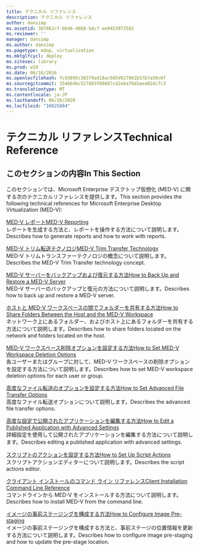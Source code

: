 ```yaml
---
title: テクニカル リファレンス
description: テクニカル リファレンス
author: dansimp
ms.assetid: 387462c7-bb46-40b8-b4cf-ee9453972582
ms.reviewer: ''
manager: dansimp
ms.author: dansimp
ms.pagetype: mdop, virtualization
ms.mktglfcycl: deploy
ms.sitesec: library
ms.prod: w10
ms.date: 06/16/2016
ms.openlocfilehash: fc93895c38379ad18ac9d5d927981b57b7a50c0f
ms.sourcegitcommit: 354664bc527d93f80687cd2eba70d1eea024c7c3
ms.translationtype: MT
ms.contentlocale: ja-JP
ms.lasthandoff: 06/26/2020
ms.locfileid: "10825884"
---
```

# <span data-ttu-id="a882b-103">テクニカル リファレンス</span><span class="sxs-lookup"><span data-stu-id="a882b-103">Technical Reference</span></span>


## <span data-ttu-id="a882b-104">このセクションの内容</span><span class="sxs-lookup"><span data-stu-id="a882b-104">In This Section</span></span>


<span data-ttu-id="a882b-105">このセクションでは、Microsoft Enterprise デスクトップ仮想化 (MED-V) に関する次のテクニカルリファレンスを提供します。</span><span class="sxs-lookup"><span data-stu-id="a882b-105">This section provides the following technical references for Microsoft Enterprise Desktop Virtualization (MED-V):</span></span>

<a href="" id="med-v-reporting"></a>[<span data-ttu-id="a882b-106">MED-V レポート</span><span class="sxs-lookup"><span data-stu-id="a882b-106">MED-V Reporting</span></span>](med-v-reporting.md)  
<span data-ttu-id="a882b-107">レポートを生成する方法と、レポートを操作する方法について説明します。</span><span class="sxs-lookup"><span data-stu-id="a882b-107">Describes how to generate reports and how to work with reports.</span></span>

<a href="" id="med-v-trim-transfer-technology"></a>[<span data-ttu-id="a882b-108">MED-V トリム転送テクノロジ</span><span class="sxs-lookup"><span data-stu-id="a882b-108">MED-V Trim Transfer Technology</span></span>](med-v-trim-transfer-technology-medvv2.md)  
<span data-ttu-id="a882b-109">MED-V トリムトランスファーテクノロジの概念について説明します。</span><span class="sxs-lookup"><span data-stu-id="a882b-109">Describes the MED-V Trim Transfer technology concept.</span></span>

<a href="" id="how-to-back-up-and-restore-a-med-v-server"></a>[<span data-ttu-id="a882b-110">MED-V サーバーをバックアップおよび復元する方法</span><span class="sxs-lookup"><span data-stu-id="a882b-110">How to Back Up and Restore a MED-V Server</span></span>](how-to-back-up-and-restore-a-med-v-server.md)  
<span data-ttu-id="a882b-111">MED-V サーバーのバックアップと復元の方法について説明します。</span><span class="sxs-lookup"><span data-stu-id="a882b-111">Describes how to back up and restore a MED-V server.</span></span>

<a href="" id="how-to-share-folders-between-the-host-and-the-med-v-workspace"></a>[<span data-ttu-id="a882b-112">ホストと MED-V ワークスペースの間でフォルダーを共有する方法</span><span class="sxs-lookup"><span data-stu-id="a882b-112">How to Share Folders Between the Host and the MED-V Workspace</span></span>](how-to-share-folders-between-the-host-and-the-med-v-workspace.md)  
<span data-ttu-id="a882b-113">ネットワーク上にあるフォルダー、およびホスト上にあるフォルダーを共有する方法について説明します。</span><span class="sxs-lookup"><span data-stu-id="a882b-113">Describes how to share folders located on the network and folders located on the host.</span></span>

<a href="" id="how-to-set-med-v-workspace-deletion-options"></a>[<span data-ttu-id="a882b-114">MED-V ワークスペース削除オプションを設定する方法</span><span class="sxs-lookup"><span data-stu-id="a882b-114">How to Set MED-V Workspace Deletion Options</span></span>](how-to-set-med-v-workspace-deletion-options.md)  
<span data-ttu-id="a882b-115">各ユーザーまたはグループに対して、MED-V ワークスペースの削除オプションを設定する方法について説明します。</span><span class="sxs-lookup"><span data-stu-id="a882b-115">Describes how to set MED-V workspace deletion options for each user or group.</span></span>

<a href="" id="how-to-set-advanced-file-transfer-options"></a>[<span data-ttu-id="a882b-116">高度なファイル転送のオプションを設定する方法</span><span class="sxs-lookup"><span data-stu-id="a882b-116">How to Set Advanced File Transfer Options</span></span>](how-to-set-advanced-file-transfer-options.md)  
<span data-ttu-id="a882b-117">高度なファイル転送オプションについて説明します。</span><span class="sxs-lookup"><span data-stu-id="a882b-117">Describes the advanced file transfer options.</span></span>

<a href="" id="how-to-edit-a-published-application-with-advanced-settings"></a>[<span data-ttu-id="a882b-118">高度な設定で公開されたアプリケーションを編集する方法</span><span class="sxs-lookup"><span data-stu-id="a882b-118">How to Edit a Published Application with Advanced Settings</span></span>](how-to-edit-a-published-application-with-advanced-settings.md)  
<span data-ttu-id="a882b-119">詳細設定を使用して公開されたアプリケーションを編集する方法について説明します。</span><span class="sxs-lookup"><span data-stu-id="a882b-119">Describes editing a published application with advanced settings.</span></span>

<a href="" id="how-to-set-up-script-actions"></a>[<span data-ttu-id="a882b-120">スクリプトのアクションを設定する方法</span><span class="sxs-lookup"><span data-stu-id="a882b-120">How to Set Up Script Actions</span></span>](how-to-set-up-script-actions.md)  
<span data-ttu-id="a882b-121">スクリプトアクションエディターについて説明します。</span><span class="sxs-lookup"><span data-stu-id="a882b-121">Describes the script actions editor.</span></span>

<a href="" id="client-installation-command-line-reference"></a>[<span data-ttu-id="a882b-122">クライアント インストールのコマンド ライン リファレンス</span><span class="sxs-lookup"><span data-stu-id="a882b-122">Client Installation Command Line Reference</span></span>](client-installation-command-line-reference.md)  
<span data-ttu-id="a882b-123">コマンドラインから MED-V をインストールする方法について説明します。</span><span class="sxs-lookup"><span data-stu-id="a882b-123">Describes how to install MED-V from the command line.</span></span>

<a href="" id="how-to-configure-image-pre-staging"></a>[<span data-ttu-id="a882b-124">イメージの事前ステージングを構成する方法</span><span class="sxs-lookup"><span data-stu-id="a882b-124">How to Configure Image Pre-staging</span></span>](how-to-configure-image-pre-staging.md)  
<span data-ttu-id="a882b-125">イメージの事前ステージングを構成する方法と、事前ステージの位置情報を更新する方法について説明します。</span><span class="sxs-lookup"><span data-stu-id="a882b-125">Describes how to configure image pre-staging and how to update the pre-stage location.</span></span>

 

 





